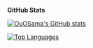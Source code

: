 <b>GitHub Stats</b>

<a href="http://www.github.com/OuOSama"><img src="https://github-readme-stats.vercel.app/api?username=OuOSama&show_icons=true&hide=&count_private=true&title_color=0891b2&text_color=ffffff&icon_color=0891b2&bg_color=1c1917&hide_border=true&show_icons=true" alt="OuOSama's GitHub stats" /></a>

<a href="https://github.com/OuOSama" align="left"><img src="https://github-readme-stats.vercel.app/api/top-langs/?username=OuOSama&langs_count=10&title_color=0891b2&text_color=ffffff&icon_color=0891b2&bg_color=1c1917&hide_border=true&locale=en&custom_title=Top%20%Languages" alt="Top Languages" /></a>
